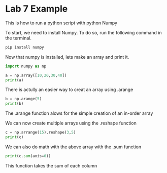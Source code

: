 # Lab 7 Example

This is how to run a python script with python Numpy 

To start, we need to install Numpy. To do so, run the following command in the terminal.

```bash
pip install numpy
```

Now that numpy is installed, lets make an array and print it.

```python
import numpy as np

a = np.array([10,20,30,40])
print(a)
```

There is actully an easier way to creat an array using .arange

```python
b = np.arange(5)
print(b)
```

The .arange function alows for the simple creation of an in-order array 

We can now create multiple arrays using the .reshape function 

```python
c = np.arrange(15).reshape(3,5)
print(c)
```

We can also do math with the above array with the .sum function 

```python 
print(c.sum(axis=0))
```

This function takes the sum of each column 
